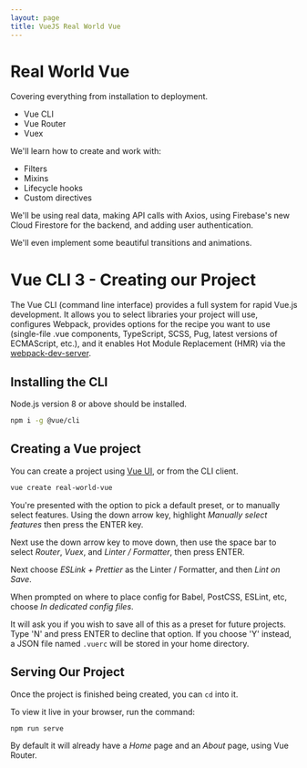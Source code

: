 ```yaml
---
layout: page
title: VueJS Real World Vue
---
```


# Real World Vue

Covering everything from installation to deployment.

- Vue CLI
- Vue Router
- Vuex

We'll learn how to create and work with:

- Filters
- Mixins
- Lifecycle hooks
- Custom directives

We'll be using real data, making API calls with Axios, using Firebase's new
Cloud Firestore for the backend, and adding user authentication.

We'll even implement some beautiful transitions and animations.

# Vue CLI 3 - Creating our Project

The Vue CLI (command line interface) provides a full system for rapid Vue.js
development. It allows you to select libraries your project will use,
configures Webpack, provides options for the recipe you want to use (single-file
.vue components, TypeScript, SCSS, Pug, latest versions of ECMAScript, etc.),
and it enables Hot Module Replacement (HMR) via the [webpack-dev-server].

## Installing the CLI

Node.js version 8 or above should be installed.

```bash
npm i -g @vue/cli
```

## Creating a Vue project

You can create a project using [Vue UI], or from the CLI client.

```bash
vue create real-world-vue
```

You're presented with the option to pick a default preset, or to manually select
features. Using the down arrow key, highlight _Manually select features_ then
press the ENTER key.

Next use the down arrow key to move down, then use the space bar to select
_Router_, _Vuex_, and _Linter / Formatter_, then press ENTER.

Next choose _ESLink + Prettier_ as the Linter / Formatter, and then
_Lint on Save_.

When prompted on where to place config for Babel, PostCSS, ESLint, etc, choose
_In dedicated config files_.

It will ask you if you wish to save all of this as a preset for future projects.
Type 'N' and press ENTER to decline that option. If you choose 'Y' instead,
a JSON file named `.vuerc` will be stored in your home directory.

## Serving Our Project

Once the project is finished being created, you can `cd` into it.

To view it live in your browser, run the command:

```shell
npm run serve
```

By default it will already have a _Home_ page and an _About_ page, using Vue
Router.

[webpack-dev-server]: https://github.com/webpack/webpack-dev-server
[vue ui]: https://github.com/vuejs/ui
